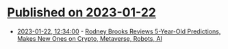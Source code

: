 # [Published on 2023-01-22](index.md)

* [2023-01-22, 12:34:00](https://hardware.slashdot.org/story/23/01/22/0544231/rodney-brooks-reviews-5-year-old-predictions-makes-new-ones-on-crypto-metaverse-robots-ai?utm_source=rss1.0mainlinkanon&utm_medium=feed) - [Rodney Brooks Reviews 5-Year-Old Predictions, Makes New Ones on Crypto, Metaverse, Robots, AI](https://hardware.slashdot.org/story/23/01/22/0544231/rodney-brooks-reviews-5-year-old-predictions-makes-new-ones-on-crypto-metaverse-robots-ai?utm_source=rss1.0mainlinkanon&utm_medium=feed)
